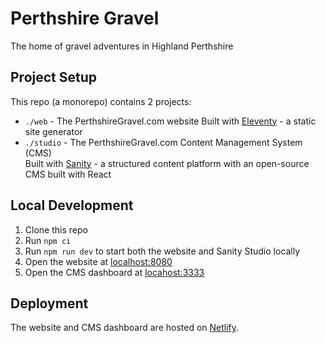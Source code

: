 # Perthshire Gravel
The home of gravel adventures in Highland Perthshire

## Project Setup
This repo (a monorepo) contains 2 projects:
- `./web` - The PerthshireGravel.com website 
  Built with [Eleventy](https://www.11ty.dev/) - a static site generator
- `./studio` - The PerthshireGravel.com Content Management System (CMS)  
  Built with [Sanity](https://www.sanity.io/) - a structured content platform with an open-source CMS built with React

## Local Development
1. Clone this repo
2. Run `npm ci`
3. Run `npm run dev` to start both the website and Sanity Studio locally
4. Open the website at [localhost:8080](http://localhost:8080)
5. Open the CMS dashboard at [locahost:3333](https://localhost:3333)

## Deployment
The website and CMS dashboard are hosted on [Netlify](https://www.netlify.com/). 
